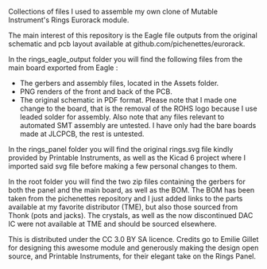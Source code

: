 

Collections of files I used to assemble my own clone of Mutable Instrument's Rings Eurorack module.

The main interest of this repository is the Eagle file outputs from the original schematic and pcb layout available at github.com/pichenettes/eurorack.


In the rings_eagle_output folder you will find the following files from the main board exported from Eagle :
- The gerbers and assembly files, located in the Assets folder.
- PNG renders of the front and back of the PCB.
- The original schematic in PDF format.
Please note that I made one change to the board, that is the removal of the ROHS logo because I use leaded solder for assembly.
Also note that any files relevant to automated SMT assembly are untested. I have only had the bare boards made at JLCPCB, the rest is untested.

In the rings_panel folder you will find the original rings.svg file kindly provided by Printable Instruments, as well as the Kicad 6 project where I imported said svg file before making a few personal changes to them.

In the root folder you will find the two zip files containing the gerbers for both the panel and the main board, as well as the BOM. The BOM has been taken from the pichenettes repository and I just added links to the parts available at my favorite distributor (TME), but also those sourced from Thonk (pots and jacks). The crystals, as well as the now discontinued DAC IC were not available at TME and should be sourced elsewhere.

This is distributed under the CC 3.0 BY SA licence. Credits go to Emilie Gillet for designing this awesome module and generously making the design open source, and Printable Instruments, for their elegant take on the Rings Panel.